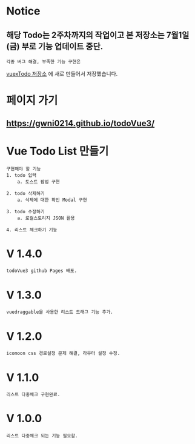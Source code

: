 # Notice
## 해당 Todo는 2주차까지의 작업이고 본 저장소는 7월1일(금) 부로 기능 업데이트 중단.
    각종 버그 해결, 부족한 기능 구현은 
[vuexTodo 저장소](https://github.com/gwni0214/vuexTodo)
    에 새로 만들어서 저장했습니다. 

# 페이지 가기
## https://gwni0214.github.io/todoVue3/

# Vue Todo List 만들기  

    구현해야 할 기능
    1. todo 입력
        a. 토스트 팝업 구현

    2. todo 삭제하기
        a. 삭제에 대한 확인 Modal 구현

    3. todo 수정하기
        a. 로컬스토리지 JSON 활용

    4. 리스트 체크하기 기능

# V 1.4.0
    todoVue3 github Pages 배포.   

# V 1.3.0
    vuedraggable을 사용한 리스트 드래그 기능 추가.

# V 1.2.0
    icomoon css 경로설정 문제 해결, 라우터 설정 수정.

# V 1.1.0
    리스트 다중체크 구현완료.

# V 1.0.0
    리스트 다중체크 되는 기능 필요함.
